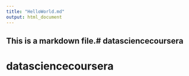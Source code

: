 ```yaml
---
title: "HelloWorld.md"
output: html_document
---
```


## This is a markdown file.# datasciencecoursera
# datasciencecoursera
